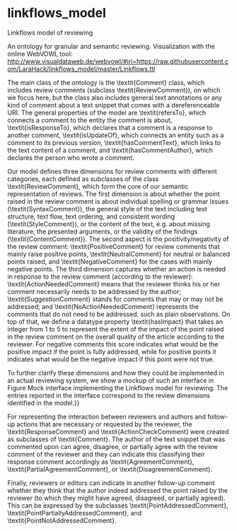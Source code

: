 # linkflows_model

Linkflows model of reviewing

An ontology for granular and semantic reviewing. Visualization with the online WebVOWL tool: http://www.visualdataweb.de/webvowl/#iri=https://raw.githubusercontent.com/LaraHack/linkflows_model/master/Linkflows.ttl

The main class of the ontology is the \textit{Comment} class, which includes review comments (subclass \textit{ReviewComment}), on which we focus here, but the class also includes general text annotations or any kind of comment about a text snippet that comes with a dereferenceable URI.
The general properties of the model are \textit{refersTo}, which connects a comment to the entity the comment is about, \textit{isResponseTo}, which declares that a comment is a response to another comment, \textit{isUpdateOf}, which connects an entity such as a comment to its previous version, \textit{hasCommentText}, which links to the text content of a comment, and \textit{hasCommentAuthor}, which declares the person who wrote a comment.

Our model defines three dimensions for review comments with different categories, each defined as subclasses of the class \textit{ReviewComment}, which form the core of our semantic representation of reviews. The first dimension is about whether the point raised in the review comment is about individual spelling or grammar issues (\textit{SyntaxComment}), the general style of the text including text structure, text flow, text ordering, and consistent wording (\textit{StyleComment}), or the content of the text, e.g. about missing literature, the presented arguments, or the validity of the findings (\textit{ContentComment}). The second aspect is the positivity/negativity of the review comment: \textit{PositiveComment} for review comments that mainly raise positive points, \textit{NeutralComment} for neutral or balanced points raised, and \textit{NegativeComment} for the cases with mainly negative points. The third dimension captures whether an action is needed in response to the review comment (according to the reviewer): \textit{ActionNeededComment} means that the reviewer thinks his or her comment necessarily needs to be addressed by the author; \textit{SuggestionComment} stands for comments that may or may not be addressed; and \textit{NoActionNeededComment} represents the comments that do not need to be addressed, such as plain observations. On top of that, we define a datatype property \textit{hasImpact} that takes an integer from 1 to 5 to represent the extent of the impact of the point raised in the review comment on the overall quality of the article according to the reviewer. For negative comments this score indicates what would be the positive impact if the point is fully addressed, while for positive points it indicates what would be the negative impact if this point were not true.

To further clarify these dimensions and how they could be implemented in an actual reviewing system, we show a mockup of such an interface in Figure Mock interface implementing the Linkflows model for reviewing. The entries reported in the interface correspond to the review dimensions identified in the model.}}

For representing the interaction between reviewers and authors and follow-up actions that are necessary or requested by the reviewer, the \textit{ResponseComment} and \textit{ActionCheckComment} were created as subclasses of \textit{Comment}.
The author of the text snippet that was commented upon can agree, disagree, or partially agree with the review comment of the reviewer and they can indicate this classifying their response comment accordingly as \textit{AgreementComment}, \textit{PartialAgreementComment}, or \textit{DisagreementComment}.

Finally, reviewers or editors can indicate in another follow-up comment whether they think that the author indeed addressed the point raised by the reviewer (to which they might have agreed, disagreed, or partially agreed). This can be expressed by the subclasses \textit{PointAddressedComment}, \textit{PointPartiallyAddressedComment}, and \textit{PointNotAddressedComment}.
